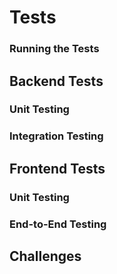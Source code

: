 # Tests

### Running the Tests

## Backend Tests

### Unit Testing

### Integration Testing

## Frontend Tests

### Unit Testing 

### End-to-End Testing

## Challenges
